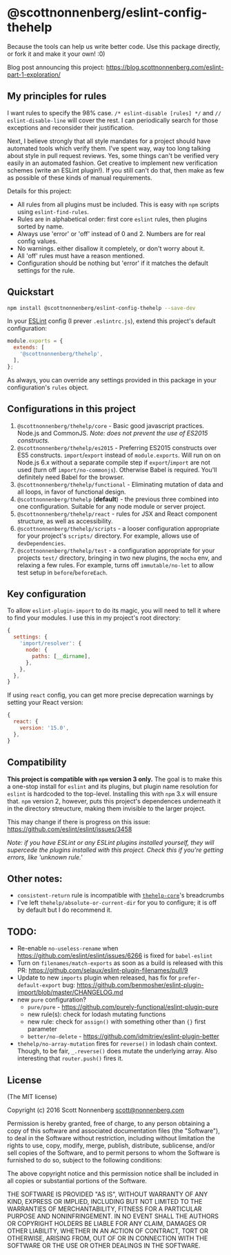 # @scottnonnenberg/eslint-config-thehelp

Because the tools can help us write better code. Use this package directly, or fork it and make it your own! :0)

Blog post announcing this project: https://blog.scottnonnenberg.com/eslint-part-1-exploration/

## My principles for rules

I want rules to specify the 98% case. `/* eslint-disable [rules] */` and `// eslint-disable-line` will cover the rest. I can periodically search for those exceptions and reconsider their justification.

Next, I believe strongly that all style mandates for a project should have automated tools which verify them. I’ve spent way, way too long talking about style in pull request reviews. Yes, some things can't be verified very easily in an automated fashion. Get creative to implement new verification schemes (write an ESLint plugin!). If you still can't do that, then make as few as possible of these kinds of manual requirements.

Details for this project:

- All rules from all plugins must be included. This is easy with `npm` scripts using `eslint-find-rules`.
- Rules are in alphabetical order: first core `eslint` rules, then plugins sorted by name.
- Always use 'error' or 'off' instead of 0 and 2. Numbers are for real config values.
- No warnings. either disallow it completely, or don't worry about it.
- All 'off' rules must have a reason mentioned.
- Configuration should be nothing but 'error' if it matches the default settings for the rule.

## Quickstart

```bash
npm install @scottnonnenberg/eslint-config-thehelp --save-dev
```

In your [ESLint](http://eslint.org/) config (I prever `.eslintrc.js`), extend this project's default configuration:

```javascript
module.exports = {
  extends: [
    '@scottnonnenberg/thehelp',
  ],
};
```

As always, you can override any settings provided in this package in your configuration's `rules` object.

## Configurations in this project

1. `@scottnonnenberg/thehelp/core` - Basic good javascript practices. Node.js and CommonJS. _Note: does not prevent the use of ES2015 constructs._
2. `@scottnonnenberg/thehelp/es2015` - Preferring ES2015 constructs over ES5 constructs. `import`/`export` instead of `module.exports`. Will run on on Node.js 6.x without a separate compile step if `export`/`import` are not used (turn off `import/no-commonjs`). Otherwise Babel is required. You'll definitely need Babel for the browser.
3. `@scottnonnenberg/thehelp/functional` - Eliminating mutation of data and all loops, in favor of functional design.
4. `@scottnonnenberg/thehelp` (**default**) - the previous three combined into one configuration. Suitable for any node module or server project.
5. `@scottnonnenberg/thehelp/react` - rules for JSX and React component structure, as well as accessibility.
6. `@scottnonnenberg/thehelp/scripts` - a looser configuration appropriate for your project's `scripts/` directory. For example, allows use of `devDependencies`.
7. `@scottnonnenberg/thehelp/test` - a configuration appropriate for your projects `test/` directory, bringing in two new plugins, the `mocha` env, and relaxing a few rules. For example, turns off `immutable/no-let` to allow test setup in `before`/`beforeEach`.

## Key configuration

To allow `eslint-plugin-import` to do its magic, you will need to tell it where to find your modules. I use this in my project's root directory:

```javascript
{
  settings: {
    'import/resolver': {
      node: {
        paths: [__dirname],
      },
    },
  },
}
```

If using `react` config, you can get more precise deprecation warnings by setting your React version:

```javascript
{
  react: {
    version: '15.0',
  },
}
```

## Compatibility

**This project is compatible with `npm` version 3 only.** The goal is to make this a one-stop install for `eslint` and its plugins, but plugin name resolution for `eslint` is hardcoded to the top-level. Installing this with `npm` 3.x will ensure that. `npm` version 2, however, puts this project's dependences underneath it in the directory streucture, making them invisible to the larger project.

This may change if there is progress on this issue: https://github.com/eslint/eslint/issues/3458

_Note: if you have ESLint or any ESLint plugins installed yourself, they will supercede the plugins installed with this project. Check this if you're getting errors, like 'unknown rule.'_

## Other notes:

- `consistent-return` rule is incompatible with [`thehelp-core`](https://github.com/thehelp/core)'s breadcrumbs
- I've left `thehelp/absolute-or-current-dir` for you to configure; it is off by default but I do recommend it.

## TODO:

- Re-enable `no-useless-rename` when https://github.com/eslint/eslint/issues/6266 is fixed for `babel-eslint`
- Turn on `filenames/match-exports` as soon as a build is released with this PR: https://github.com/selaux/eslint-plugin-filenames/pull/9
- Update to new `imports` plugin when released, has fix for `prefer-default-export` bug: https://github.com/benmosher/eslint-plugin-import/blob/master/CHANGELOG.md
- new `pure` configuration?
  - `pure/pure` - https://github.com/purely-functional/eslint-plugin-pure
  - new rule(s): check for lodash mutating functions
  - new rule: check for `assign()` with something other than `{}` first parameter
  - `better/no-delete` - https://github.com/idmitriev/eslint-plugin-better
- `thehelp/no-array-mutation` fires for `reverse()` in lodash chain context. Though, to be fair, `_.reverse()` does mutate the underlying array. Also interesting that `router.push()` fires it.

## License

(The MIT license)

Copyright (c) 2016 Scott Nonnenberg <scott@nonnenberg.com>

Permission is hereby granted, free of charge, to any person obtaining a copy of this software and
associated documentation files (the "Software"), to deal in the Software without restriction,
including without limitation the rights to use, copy, modify, merge, publish, distribute,
sublicense, and/or sell copies of the Software, and to permit persons to whom the Software is
furnished to do so, subject to the following conditions:

The above copyright notice and this permission notice shall be included in all copies or
substantial portions of the Software.

THE SOFTWARE IS PROVIDED "AS IS", WITHOUT WARRANTY OF ANY KIND, EXPRESS OR IMPLIED, INCLUDING BUT
NOT LIMITED TO THE WARRANTIES OF MERCHANTABILITY, FITNESS FOR A PARTICULAR PURPOSE AND
NONINFRINGEMENT. IN NO EVENT SHALL THE AUTHORS OR COPYRIGHT HOLDERS BE LIABLE FOR ANY CLAIM,
DAMAGES OR OTHER LIABILITY, WHETHER IN AN ACTION OF CONTRACT, TORT OR OTHERWISE, ARISING FROM, OUT
OF OR IN CONNECTION WITH THE SOFTWARE OR THE USE OR OTHER DEALINGS IN THE SOFTWARE.
